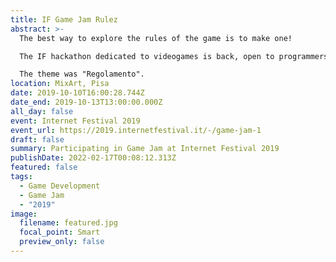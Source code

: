 ```yaml
---
title: IF Game Jam Rulez
abstract: >-
  The best way to explore the rules of the game is to make one!

  The IF hackathon dedicated to videogames is back, open to programmers, artists, game designers and anyone who feels like a developer. Do you want to try? 

  The theme was "Regolamento".
location: MixArt, Pisa
date: 2019-10-10T16:00:28.744Z
date_end: 2019-10-13T13:00:00.000Z
all_day: false
event: Internet Festival 2019
event_url: https://2019.internetfestival.it/-/game-jam-1
draft: false
summary: Participating in Game Jam at Internet Festival 2019
publishDate: 2022-02-17T00:08:12.313Z
featured: false
tags:
  - Game Development
  - Game Jam
  - "2019"
image:
  filename: featured.jpg
  focal_point: Smart
  preview_only: false
---
```

